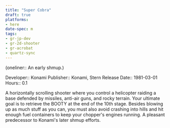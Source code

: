 ```yaml
---
title: "Super Cobra"
draft: true
platforms:
- here
date-spec: m
tags:
- gr-jp-dev
- gr-2d-shooter
- gr-acrobat 
- quartz-sync
---
```


(oneliner:: An early shmup.)

Developer:: Konami
Publisher:: Konami, Stern
Release Date:: 1981-03-01
Hours:: 0.1

A horizontally scrolling shooter where you control a helicopter raiding a base defended by missiles, anti-air guns, and rocky terrain. Your ultimate goal is to retrieve the BOOTY at the end of the 10th stage. Besides blowing up as much stuff as you can, you must also avoid crashing into hills and hit enough fuel containers to keep your chopper's engines running. A pleasant predecessor to Konami's later shmup efforts.